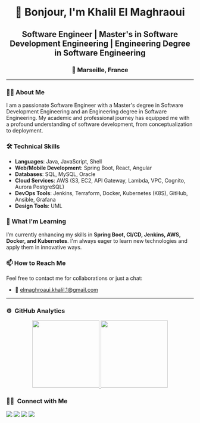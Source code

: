 <h1 align="center">👋 Bonjour, I'm Khalil El Maghraoui</h1>
<h2 align="center">Software Engineer | Master's in Software Development Engineering | Engineering Degree in Software Engineering</h2>

<h3 align="center">📍 Marseille, France</h3>

---

### 👨‍💻 About Me

I am a passionate Software Engineer with a Master's degree in Software Development Engineering and an Engineering degree in Software Engineering. My academic and professional journey has equipped me with a profound understanding of software development, from conceptualization to deployment.

### 🛠 Technical Skills

- **Languages**: Java, JavaScript, Shell
- **Web/Mobile Development**: Spring Boot, React, Angular
- **Databases**: SQL, MySQL, Oracle
- **Cloud Services**: AWS (S3, EC2, API Gateway, Lambda, VPC, Cognito, Aurora PostgreSQL)
- **DevOps Tools**: Jenkins, Terraform, Docker, Kubernetes (K8S), GitHub, Ansible, Grafana
- **Design Tools**: UML

### 🌱 What I'm Learning

I’m currently enhancing my skills in **Spring Boot, CI/CD, Jenkins, AWS, Docker, and Kubernetes**. I'm always eager to learn new technologies and apply them in innovative ways.

### 📫 How to Reach Me

Feel free to contact me for collaborations or just a chat:
- 📧 [elmaghroaui.khalil.1@gmail.com](mailto:elmaghroaui.khalil.1@gmail.com)

---

### ⚙️ &nbsp;GitHub Analytics

<p align="center">
<a href="https://github.com/khalilelmaghraoui">
  <img height="180em" src="https://github-readme-stats-eight-theta.vercel.app/api?username=khalilelmaghraoui&show_icons=true&theme=algolia&include_all_commits=true"/>
  <img height="180em" src="https://github-readme-stats-eight-theta.vercel.app/api/top-langs/?username=khalilelmaghraoui&layout=compact&langs_count=8&theme=algolia&hide=css,PHP"/>
</a>
</p>

### 🤝🏻 &nbsp;Connect with Me

<p align="center">

<a href="https://www.linkedin.com/in/elmagharoui-khalil/"><img src="https://img.shields.io/badge/-el%20Maghraoui%20Khalil-0077B5?style=flat&logo=Linkedin&logoColor=white"/></a>
<a href="https://www.behance.net/KHALILMGR"><img src="https://img.shields.io/badge/-@khalilelmaghraoui-1769FF?style=flat&logo=Behance&logoColor=white"/></a>
<a href="https://www.hackerrank.com/xXzibit"><img src="https://img.shields.io/badge/-@HackerRank-1769FF?style=flat&Color=green"/></a>
<a href="https://twitter.com/KMaghroui"><img src="https://img.shields.io/badge/-@KMaghroui-1769FF?style=flat&logo=twitter&logoColor=white"/></a>

</p>

